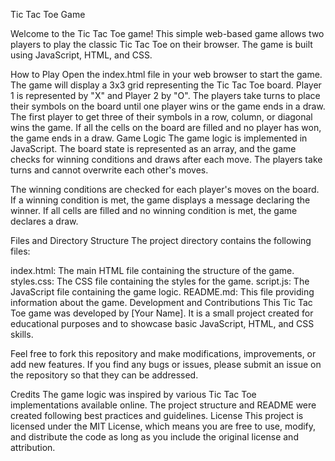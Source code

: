Tic Tac Toe Game

Welcome to the Tic Tac Toe game! This simple web-based game allows two players to play the classic Tic Tac Toe on their browser. The game is built using JavaScript, HTML, and CSS.

How to Play
Open the index.html file in your web browser to start the game.
The game will display a 3x3 grid representing the Tic Tac Toe board.
Player 1 is represented by "X" and Player 2 by "O".
The players take turns to place their symbols on the board until one player wins or the game ends in a draw.
The first player to get three of their symbols in a row, column, or diagonal wins the game.
If all the cells on the board are filled and no player has won, the game ends in a draw.
Game Logic
The game logic is implemented in JavaScript. The board state is represented as an array, and the game checks for winning conditions and draws after each move. The players take turns and cannot overwrite each other's moves.

The winning conditions are checked for each player's moves on the board. If a winning condition is met, the game displays a message declaring the winner. If all cells are filled and no winning condition is met, the game declares a draw.

Files and Directory Structure
The project directory contains the following files:

index.html: The main HTML file containing the structure of the game.
styles.css: The CSS file containing the styles for the game.
script.js: The JavaScript file containing the game logic.
README.md: This file providing information about the game.
Development and Contributions
This Tic Tac Toe game was developed by [Your Name]. It is a small project created for educational purposes and to showcase basic JavaScript, HTML, and CSS skills.

Feel free to fork this repository and make modifications, improvements, or add new features. If you find any bugs or issues, please submit an issue on the repository so that they can be addressed.

Credits
The game logic was inspired by various Tic Tac Toe implementations available online.
The project structure and README were created following best practices and guidelines.
License
This project is licensed under the MIT License, which means you are free to use, modify, and distribute the code as long as you include the original license and attribution.
